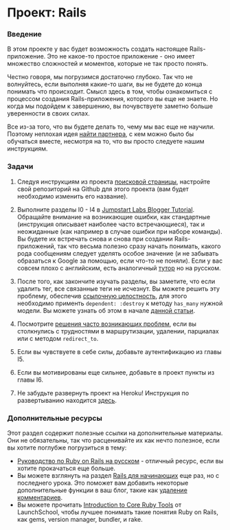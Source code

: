 # Проект: Rails

### Введение

В этом проекте у вас будет возможность создать настоящее Rails-приложение. Это не какое-то простое приложение - оно имеет множество сложностей и моментов, которые не так просто понять.

Честно говоря, мы погрузимся достаточно глубоко. Так что не волнуйтесь, если выполняя какие-то шаги, вы не будете до конца понимать что происходит. Смысл здесь в том, чтобы ознакомиться с процессом создания Rails-приложения, которого вы еще не знаете. Но когда мы подойдем к завершению, вы почувствуете заметно больше уверенности в своих силах.

Все из-за того, что вы будете делать то, чему мы вас еще не научили. Поэтому неплохая идея [найти партнера](https://vectree.ru/teams/49), с кем можно было бы обучаться вместе, несмотря на то, что вы просто следуете нашим инструкциям.

### Задачи

1. Следуя инструкциям из проекта [поисковой страницы](https://vectree.ru/task/45/3/0), настройте свой репозиторий на Github для этого проекта (вам будет необходимо изменить его название).

2. Выполните разделы I0 - I4 в [Jumpstart Labs Blogger Tutorial](http://tutorials.jumpstartlab.com/projects/blogger.html). Обращайте внимание на возникающие ошибки, как стандартные (инструкция описывает наиболее часто встречающиеся), так и неожиданные (как например в случае ошибки при наборе команды). Вы будете их встречать снова и снова при создании Rails-приложений, так что весьма полезно сразу начать понимать, какого рода сообщениям следует уделять особое значение (и не забывать образаться к Google за помощью, если что-то не поняли). Если у вас совсем плохо с английским, есть аналогичный [тутор](http://rusrails.ru/getting-started-with-rails#sozdanie-novogo-proekta-rails) но <span class="btn-fill btn btn-xs btn-warning">на русском</span>.

3. После того, как закончите изучать разделы, вы заметите, что если удалить тег, все связанные теги не исчезнут. Вы можете решить эту проблему, обеспечив [ссылочную целостность](https://ru.wikipedia.org/wiki/%D0%A1%D1%81%D1%8B%D0%BB%D0%BE%D1%87%D0%BD%D0%B0%D1%8F_%D1%86%D0%B5%D0%BB%D0%BE%D1%81%D1%82%D0%BD%D0%BE%D1%81%D1%82%D1%8C), для этого необходимо применть `dependent: :destroy` к методу `has_many` нужной модели. Вы можете узнать об этом в начале [данной статьи](http://rusrails.ru/active-record-associations).

4. Посмотрите [решения часто возникающих проблем](https://gist.github.com/burtlo/4970471), если вы столкнулись с трудностями в маршрутизации, удалении, парциалах или с методом `redirect_to`.

5. Если вы чувствуете в себе силы, добавьте аутентификацию из главы I5.

6. Если вы мотивированы еще сильнее, добавьте в проект пункты из главы I6.

7. Не забудьте развернуть проект на Heroku! Инструкция по развертыванию находится [здесь](https://vectree.ru/task/43/4/0).

### Дополнительные ресурсы

Этот раздел содержит полезные ссылки на дополнительные материалы. Они не обязательны, так что расценивайте их как нечто полезное, если вы хотите поглубже погрузиться в тему:

- [Руководство по Ruby on Rails на русском](http://rusrails.ru/) - отличный ресурс, если вы хотите прокачаться еще больше.
- Вы можете взглянуть на раздел [Rails для начинающих](http://rusrails.ru/getting-started-with-rails) еще раз, но с последнего урока. Это поможет вам добавить некоторые дополнительные функции в ваш блог, такие как [удаление комментариев](http://rusrails.ru/getting-started-with-rails#udalenie-kommentariev).
- Вы можете прочитать [Introduction to Core Ruby Tools](https://launchschool.com/books/core_ruby_tools/read/introduction) от LaunchSchool, чтобы лучшее понимать такие понятия Ruby on Rails, как gems, version manager, bundler, и rake.
